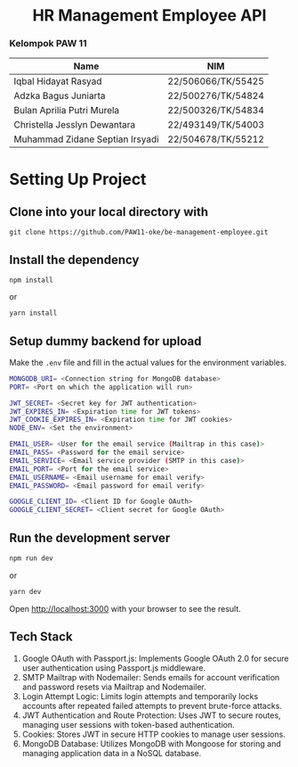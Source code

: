 <h1 align="center">
  HR Management Employee API
</h1>

### Kelompok PAW 11
| Name                            | NIM                |
| ------------------------------- | ------------------ |
| Iqbal Hidayat Rasyad            | 22/506066/TK/55425 |
| Adzka Bagus Juniarta            | 22/500276/TK/54824 |
| Bulan Aprilia Putri Murela      | 22/500326/TK/54834 |
| Christella Jesslyn Dewantara    | 22/493149/TK/54003 |
| Muhammad Zidane Septian Irsyadi | 22/504678/TK/55212 |


# Setting Up Project

## Clone into your local directory with

```
git clone https://github.com/PAW11-oke/be-management-employee.git
```

## Install the dependency

```
npm install
```
or
```bash
yarn install
```

## Setup dummy backend for upload
Make the `.env` file and fill in the actual values for the environment variables.

```bash
MONGODB_URI= <Connection string for MongoDB database>
PORT= <Port on which the application will run>

JWT_SECRET= <Secret key for JWT authentication>
JWT_EXPIRES_IN= <Expiration time for JWT tokens>  
JWT_COOKIE_EXPIRES_IN= <Expiration time for JWT cookies>      
NODE_ENV= <Set the environment>      

EMAIL_USER= <User for the email service (Mailtrap in this case)>
EMAIL_PASS= <Password for the email service> 
EMAIL_SERVICE= <Email service provider (SMTP in this case)>
EMAIL_PORT= <Port for the email service>
EMAIL_USERNAME= <Email username for email verify>
EMAIL_PASSWORD= <Email password for email verify> 

GOOGLE_CLIENT_ID= <Client ID for Google OAuth>
GOOGLE_CLIENT_SECRET= <Client secret for Google OAuth> 
```

## Run the development server

```bash
npm run dev
```
or
```bash
yarn dev
```

Open [http://localhost:3000](http://localhost:3000) with your browser to see the result.

## Tech Stack
1. Google OAuth with Passport.js: Implements Google OAuth 2.0 for secure user authentication using Passport.js middleware.
2. SMTP Mailtrap with Nodemailer: Sends emails for account verification and password resets via Mailtrap and Nodemailer.
3. Login Attempt Logic: Limits login attempts and temporarily locks accounts after repeated failed attempts to prevent brute-force attacks.
4. JWT Authentication and Route Protection: Uses JWT to secure routes, managing user sessions with token-based authentication.
5. Cookies: Stores JWT in secure HTTP cookies to manage user sessions.
6. MongoDB Database: Utilizes MongoDB with Mongoose for storing and managing application data in a NoSQL database.
